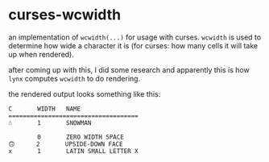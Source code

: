 curses-wcwidth
==============

an implementation of `wcwidth(...)` for usage with curses.  `wcwidth` is used
to determine how wide a character it is (for curses: how many cells it will
take up when rendered).

after coming up with this, I did some research and apparently this is how
`lynx` computes `wcwidth` to do rendering.

the rendered output looks something like this:

```
C       WIDTH   NAME
====================================
☃       1       SNOWMAN                                                         ​
        0       ZERO WIDTH SPACE
🙃      2       UPSIDE-DOWN FACE
x       1       LATIN SMALL LETTER X
```
